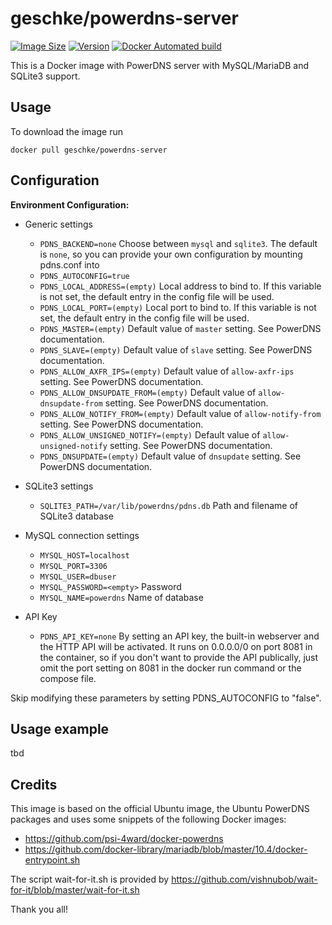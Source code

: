 # geschke/powerdns-server

[![Image Size](https://images.microbadger.com/badges/image/geschke/powerdns-server.svg)](https://microbadger.com/images/geschke/powerdns-server)
[![Version](https://images.microbadger.com/badges/version/geschke/powerdns-server.svg)](https://microbadger.com/images/geschke/powerdns-server)
[![Docker Automated build](https://img.shields.io/docker/cloud/build/geschke/powerdns-server)](https://hub.docker.com/r/geschke/powerdns-server)

This is a Docker image with PowerDNS server with MySQL/MariaDB and SQLite3 support.

## Usage

To download the image run

    docker pull geschke/powerdns-server

## Configuration

**Environment Configuration:**

* Generic settings

  * `PDNS_BACKEND=none` Choose between `mysql` and `sqlite3`. The default is `none`, so you can provide your own configuration by mounting pdns.conf into
  * `PDNS_AUTOCONFIG=true`
  * `PDNS_LOCAL_ADDRESS=(empty)` Local address to bind to. If this variable is not set, the default entry in the config file will be used.
  * `PDNS_LOCAL_PORT=(empty)` Local port to bind to. If this variable is not set, the default entry in the config file will be used.
  * `PDNS_MASTER=(empty)` Default value of `master` setting. See PowerDNS documentation.
  * `PDNS_SLAVE=(empty)` Default value of `slave` setting. See PowerDNS documentation.
  * `PDNS_ALLOW_AXFR_IPS=(empty)` Default value of `allow-axfr-ips` setting. See PowerDNS documentation.
  * `PDNS_ALLOW_DNSUPDATE_FROM=(empty)` Default value of `allow-dnsupdate-from` setting. See PowerDNS documentation.
  * `PDNS_ALLOW_NOTIFY_FROM=(empty)` Default value of `allow-notify-from` setting. See PowerDNS documentation.
  * `PDNS_ALLOW_UNSIGNED_NOTIFY=(empty)` Default value of `allow-unsigned-notify` setting. See PowerDNS documentation.
  * `PDNS_DNSUPDATE=(empty)` Default value of `dnsupdate` setting. See PowerDNS documentation.

* SQLite3 settings

  * `SQLITE3_PATH=/var/lib/powerdns/pdns.db` Path and filename of SQLite3 database

* MySQL connection settings

  * `MYSQL_HOST=localhost`
  * `MYSQL_PORT=3306`
  * `MYSQL_USER=dbuser`
  * `MYSQL_PASSWORD=<empty>` Password
  * `MYSQL_NAME=powerdns` Name of database

* API Key

  * `PDNS_API_KEY=none` By setting an API key, the built-in webserver and the HTTP API  will be activated. It runs on 0.0.0.0/0 on port 8081 in the container, so if you don't want to provide the API publically, just omit the port setting on 8081 in the docker run command or the compose file.

Skip modifying these parameters by setting PDNS_AUTOCONFIG to "false".

## Usage example

tbd

## Credits

This image is based on the official Ubuntu image, the Ubuntu PowerDNS packages and uses
some snippets of the following Docker images:

* https://github.com/psi-4ward/docker-powerdns
* https://github.com/docker-library/mariadb/blob/master/10.4/docker-entrypoint.sh

The script wait-for-it.sh is provided by https://github.com/vishnubob/wait-for-it/blob/master/wait-for-it.sh 

Thank you all!
